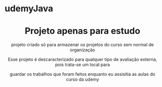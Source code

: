 # udemyJava

  <h1 align="center">Projeto apenas para estudo</h1>
  <p align="center"> projeto criado só para armazenar os projetos do curso sem normal de organização
  <p align="center">Esse projeto é descaracterizado para qualquer tipo de avaliação externa, pois trata-se um local para
  <p align="center">guardar os trabalhos que foram feitos enquanto eu assisitia as aulas do curso da udemy 
